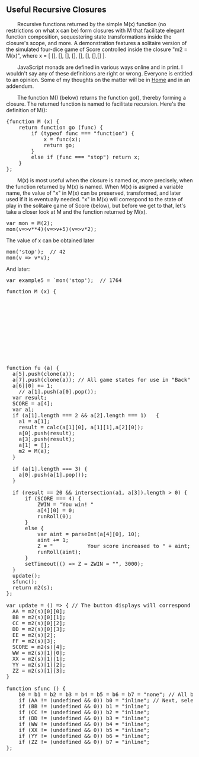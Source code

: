 <head>

</head>
  <style>
    p {text-indent: 30px};  
  </style>
<h2>Useful Recursive Closures</h2>

<p>Recursive functions returned by the simple M(x) function (no restrictions on what x can be) form closures with M that facilitate elegant function composition, sequestering state transformations inside the closure's scope, and more. A demonstration features a solitaire version of the simulated four-dice game of Score controlled inside the closure "m2 = M(x)", where x = [ [], [], [], [], [], [], [],[] ].</p>
<p> JavaScript monads are defined in various ways online and in print. I wouldn't say any of these definitions are right or wrong. Everyone is entitled to an opinion. Some of my thoughts on the matter will be in <a href = "./">Home</a> and in an addendum. </p>
<p>The function M() (below) returns the function go(), thereby forming a closure. The returned function is named to facilitate recursion. Here's the definition of M():</p>
<pre>{function M (x) {
    return function go (func) {
        if (typeof func === "function") {
            x = func(x);
            return go;
        }
        else if (func === "stop") return x;
    }
};</pre>



<p> M(x) is most useful when the closure is named or, more precisely, when the function returned by M(x) is named. When M(x) is asigned a variable name, the value of "x" in M(x) can be preserved, transformed, and later used if it is eventually needed. "x" in M(x) will correspond to the state of play in the solitaire game of Score (below), but before we get to that, let's take a closer look at M and the function returned by M(x).  </p>
<pre>var mon = M(2);  
mon(v=>v**4)(v=>v+5)(v=>v*2);</pre>
The value of x can be obtained later
<pre>mon('stop');  // 42
mon(v => v*v);</pre>
And later:
<pre>var example5 = `mon('stop');  // 1764</pre>

<pre>function M (x) {


  
  
  
  
  
  
  
  
  
<pre>function fu (a) {                                 
  a[5].push(clone(a));
  a[7].push(clone(a)); // All game states for use in "Back" and "Forward."
  a[6][0] += 1;
    // a[1].push(a[0].pop());
  var result;
  SCORE = a[4];
  var a1;
  if (a[1].length === 2 && a[2].length === 1)   {
    a1 = a[1];
    result = calc(a[1][0], a[1][1],a[2][0]);
    a[0].push(result);
    a[3].push(result);  
    a[1] = [];
    m2 = M(a);
  }

  if (a[1].length === 3) {
    a[0].push(a[1].pop());
  }
 
  if (result == 20 && intersection(a1, a[3]).length > 0) {
      if (SCORE === 4) {
          ZWIN = "You win! "
          a[4][0] = 0;
          runRoll(0);
      }
      else {
          var aint = parseInt(a[4][0], 10);
          aint += 1;
          Z = "           Your score increased to " + aint;
          runRoll(aint); 
      }
      setTimeout(() => Z = ZWIN = "", 3000);
  }
  update();
  sfunc();
  return m2(s); 
}; 

var update = () => { // The button displays will correspond to the values in m2.
  AA = m2(s)[0][0];
  BB = m2(s)[0][1];
  CC = m2(s)[0][2];
  DD = m2(s)[0][3];
  EE = m2(s)[2];
  FF = m2(s)[3];
  SCORE = m2(s)[4];
  WW = m2(s)[1][0];
  XX = m2(s)[1][1];
  YY = m2(s)[1][2];
  ZZ = m2(s)[1][3];
}

function sfunc () {
    b0 = b1 = b2 = b3 = b4 = b5 = b6 = b7 = "none"; // All button displays controlled by b's disappear. 
    if (AA != (undefined && 0)) b0 = "inline"; // Next, selected buttons are diplayed.
    if (BB != (undefined && 0)) b1 = "inline";
    if (CC != (undefined && 0)) b2 = "inline";
    if (DD != (undefined && 0)) b3 = "inline";
    if (WW != (undefined && 0)) b4 = "inline";
    if (XX != (undefined && 0)) b5 = "inline";
    if (YY != (undefined && 0)) b6 = "inline";
    if (ZZ != (undefined && 0)) b7 = "inline";
}; </pre>
